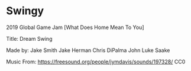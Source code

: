 # Swingy
2019 Global Game Jam [What Does Home Mean To You]

Title:
    Dream Swing

Made by:
    Jake Smith
    Jake Herman
    Chris DiPalma
    John Luke Saake


Music From:
    https://freesound.org/people/jymdavis/sounds/197328/
        CC0

